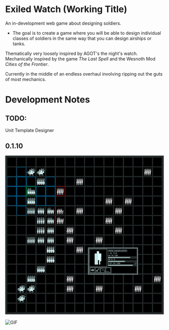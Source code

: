 # Exiled Watch (Working Title)
An in-development web game about designing soldiers.
- The goal is to create a game where you will be able to design individual classes of soldiers in the same way that you can design airships or tanks.

Thematically very loosely inspired by AGOT's the night's watch. Mechanically inspired by the game *The Last Spell* and the Wesnoth Mod *Cities of the Frontier*.

Currently in the middle of an endless overhaul involving ripping out the guts of most mechanics.

# Development Notes

## TODO:
Unit Template Designer

## 0.1.10

![mockup](https://github.com/aivct/aivct-exiled-watch/blob/main/assets/mockup.png)

![GIF](https://github.com/aivct/aivct-exiled-watch/blob/main/assets/0_1_10.gif)
